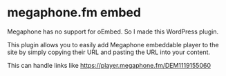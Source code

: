 # megaphone.fm embed #

Megaphone has no support for oEmbed. So I made this WordPress plugin.

This plugin allows you to easily add Megaphone embeddable player to the site by simply copying their URL and pasting the URL into your content.

This can handle links like https://player.megaphone.fm/DEM1119155060